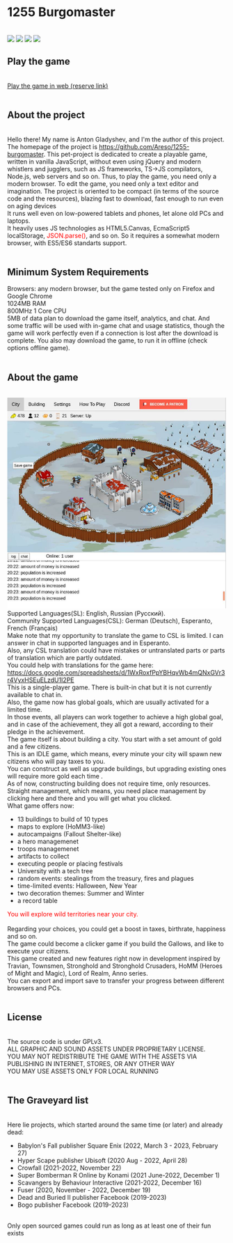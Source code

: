 <html>
	<body>
		<h1>1255 Burgomaster</h1><br>
		<img src="https://img.shields.io/github/issues/Areso/1255-burgomaster">
                <img src="https://img.shields.io/github/issues-closed/Areso/1255-burgomaster">
                <img src="https://img.shields.io/github/commit-activity/m/Areso/1255-burgomaster?foo=bar">
                <a href="https://discord.com/invite/YQXV2ZXyUX?utm_source=Discord%20Widget&utm_medium=Connect">
                <img src="https://img.shields.io/discord/564554640755130409?label=Discord&logo=Discord"></a>
		<h2>Play the game</h2><br>
		<!--<a href="https://areso.github.io/1255-burgomaster">Play the game in web</a><br>-->
		<a href="https://1255.areso.pro">Play the game in web (reserve link)</a><br><br>
		<h2>About the project</h2><br>
		Hello there! My name is  Anton Gladyshev, and I'm the author of this project. 
		The homepage of the project is <a href="https://github.com/Areso/1255-burgomaster">https://github.com/Areso/1255-burgomaster</a>. 
		This pet-project is dedicated to create a playable game, written in vanilla JavaScript, without even using jQuery and modern whistlers and jugglers, such as JS frameworks, TS->JS compilators, Node.js, web servers and so on. 
		Thus, to play the game, you need only a modern browser. To edit the game, you need only a text editor and imagination.
		The project is oriented to be compact (in terms of the source code and the resources), blazing fast to download, fast enough to run even on aging devices<br>
		It runs well even on low-powered tablets and phones, let alone old PCs and laptops.<br>
		It heavily uses JS technologies as HTML5.Canvas, EcmaScript5 localStorage, <span style="color:red"><font color="red">JSON.parse()</font></span>, and so on. So it requires a somewhat modern browser, with ES5/ES6 standarts support.<br>
		<br>				
		<h2>Minimum System Requirements</h2>
		Browsers: any modern browser, but the game tested only on Firefox and Google Chrome<br>
		1024MB RAM<br>
		800MHz 1 Core CPU<br>
		5MB of data plan to download the game itself, analytics, and chat. 
		And some traffic will be used with in-game chat and usage statistics, though the game will work perfectly even if a connection is lost after the download is complete. 
		You also may download the game, to run it in offline (check options offline game).<br> 
		<br>
		<h2>About the game</h2>
		<br>
		<img src="game_preview.jpg" alt="Screenshots">
		<br>
		Supported Languages(SL): English, Russian (Русский).<br>
		Community Supported Languages(CSL): German (Deutsch), Esperanto, French (Français)<br>
		Make note that my opportunity to translate the game to CSL is limited. I can answer in chat in supported languages and in Esperanto.<br>
		Also, any CSL translation could have mistakes or untranslated parts or parts of translation which are partly outdated.<br>
		You could help with translations for the game here:<br> 
		<a href='https://docs.google.com/spreadsheets/d/1WxRoxfPpYBHqvWb4mQNxGVr3r4VyxHSEuELzdU1I2PE'>https://docs.google.com/spreadsheets/d/1WxRoxfPpYBHqvWb4mQNxGVr3r4VyxHSEuELzdU1I2PE</a><br>
		This is a single-player game. There is built-in chat but it is not currently available to chat in.<br> 
		Also, the game now has global goals, which are usually activated for a limited time.<br>
		In those events, all players can work together to achieve a high global goal, and in case of the achievement, they all got a reward, according to their pledge in the achievement.<br> 
		The game itself is about building a city. You start with a set amount of gold and a few citizens.<br>
		This is an IDLE game, which means, every minute your city will spawn new citizens who will pay taxes to you.<br>
		You can construct as well as upgrade buildings, but upgrading existing ones will require more gold each time .<br>
		As of now, constructing building does not require time, only resources.<br> 
		Straight management, which means, you need place management by clicking here and there and you will get what you clicked.</br>
		What game offers now:<br>
		<ul>
		<li>13 buildings to build of 10 types</li>
		<li>maps to explore (HoMM3-like)</li>
		<li>autocampaigns (Fallout Shelter-like)</li>
		<li>a hero managemenet</li>
		<li>troops managemenet</li>
		<li>artifacts to collect</li>
		<li>executing people or placing festivals</li>
        <li>University with a tech tree</li>
		<li>random events: stealings from the treasury, fires and plagues</li>
		<li>time-limited events: Halloween, New Year</li>
		<li>two decoration themes: Summer and Winter</li>
		<li>a record table</li>
		</ul>
		<div style="color:red">You will explore wild territories near your city.</div><br>
		Regarding your choices, you could get a boost in taxes, birthrate, happiness and so on.<br>
		The game could become a clicker game if you build the Gallows, and like to execute your citizens.<br>
		This game created and new features right now in development inspired by Travian, Townsmen, Stronghold and Stronghold Crusaders, HoMM (Heroes of Might and Magic), Lord of Realm, Anno series.<br> 
		You can export and import save to transfer your progress between different browsers and PCs.<br><br>
		<h2>License</h2><br>
		The source code is under GPLv3.<br>
		ALL GRAPHIC AND SOUND ASSETS UNDER PROPRIETARY LICENSE.<br>
		YOU MAY NOT REDISTRIBUTE THE GAME WITH THE ASSETS VIA PUBLISHING IN INTERNET, STORES, OR ANY OTHER WAY<br>
		YOU MAY USE ASSETS ONLY FOR LOCAL RUNNING<br>
		<br>
<h2>The Graveyard list</h2><br>
  Here lie projects, which started around the same time (or later) and already dead:<br>
<ul>
  <li>Babylon's Fall publisher Square Enix (2022, March 3 - 2023, February 27)</li>
  <li>Hyper Scape publisher Ubisoft (2020 Aug - 2022, April 28) </li>
  <li>Crowfall (2021-2022, November 22)</li>
  <li>Super Bomberman R Online by Konami (2021 June-2022, December 1)</li>
  <li>Scavangers by Behaviour Interactive (2021-2022, December 16)</li>
  <li>Fuser (2020, November - 2022, December 19)</li>
  <li>Dead and Buried II publisher Facebook (2019-2023)</li>
  <li>Bogo publisher Facebook (2019-2023)</li>
</ul><br>
Only open sourced games could run as long as at least one of their fun exists
</body>
<html>
